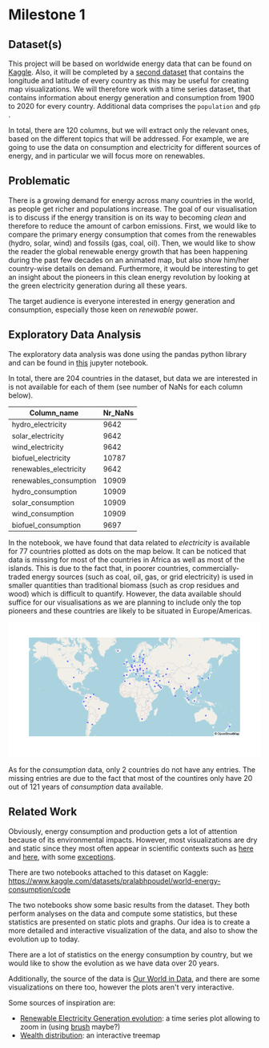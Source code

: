 # Milestone 1


## Dataset(s)


This project will be based on worldwide energy data that can be found on [Kaggle](https://www.kaggle.com/datasets/pralabhpoudel/world-energy-consumption). Also, it will be completed by a [second dataset](https://github.com/albertyw/avenews/blob/master/old/data/average-latitude-longitude-countries.csv) that contains the longitude and latitude of every country as this may be useful for creating map visualizations. We will therefore work with a time series dataset, that contains information about energy generation and consumption from 1900 to 2020 for every country. Additional data comprises the `population` and `gdp` .

In total, there are 120 columns, but we will extract only the relevant ones, based on the different topics that will be addressed. For example, we are going to use the data on consumption and electricity for different sources of energy, and in particular we will focus more on renewables.


## Problematic


There is a growing demand for energy across many countries in the world, as people get richer and populations increase. The goal of our visualisation is to discuss if the energy transition is on its way to becoming *clean* and therefore to reduce the amount of carbon emissions. First, we would like to compare the primary energy consumption that comes from the renewables (hydro, solar, wind) and fossils (gas, coal, oil). Then, we would like to show the reader the global renewable energy growth that has been happening during the past few decades on an animated map, but also show him/her country-wise details on demand. Furthermore, it would be interesting to get an insight about the pioneers in this clean energy revolution by looking at the green electricity generation during all these years. 

The target audience is everyone interested in energy generation and consumption, especially those keen on *renewable* power.


## Exploratory Data Analysis


The exploratory data analysis was done using the pandas python library and can be found in [this](https://github.com/com-480-data-visualization/datavis-project-2022-glm/blob/main/eda/Exploratory_Data_Analysis.ipynb) jupyter notebook.


In total, there are 204 countries in the dataset, but data we are interested in is not available for each of them (see number of NaNs for each column below).

| Column_name            | Nr_NaNs |
|------------------------|---------|
| hydro_electricity      | 9642    |
| solar_electricity      | 9642    |
| wind_electricity       | 9642    |
| biofuel_electricity    | 10787   |       
| renewables_electricity | 9642    |
| renewables_consumption | 10909   |
| hydro_consumption      | 10909   |
| solar_consumption      | 10909   |
| wind_consumption       | 10909   |
| biofuel_consumption    | 9697    |

In the notebook, we have found that data related to *electricity* is available for 77 countries plotted as dots on the map below. It can be noticed that data is missing for most of the countries in Africa as well as most of the islands. This is due to the fact that, in poorer countries, commercially-traded energy sources (such as coal, oil, gas, or grid electricity) is used in smaller quantities than traditional biomass (such as crop residues and wood) which is difficult to quantify. However, the data available should suffice for our visualisations as we are planning to include only the top pioneers and these countries are likely to be situated in Europe/Americas.


![Data plot](imgs/dataplot.png)


As for the *consumption* data, only 2 countries do not have any entries. The missing entries are due to the fact that most of the countires only have 20 out of 121 years of *consumption* data available.


## Related Work


Obviously, energy consumption and production gets a lot of attention because of its environmental impacts. However, most visualizations are dry and static since they most often appear in scientific contexts such as [here](https://www.frontiersin.org/articles/10.3389/fenrg.2016.00033/full) and [here](https://ec.europa.eu/eurostat/cache/infographs/energy_dashboard/endash.html?geo=EU27_2020&year=2020&language=EN&detail=1&nrg_bal=&unit=MTOE&chart=chart_one,chart_two,chart_tree,chart_four,chart_five,chart_eight&modal=0), with some [exceptions](https://us-sankey.rcc.uchicago.edu).

There are two notebooks attached to this dataset on Kaggle: 
https://www.kaggle.com/datasets/pralabhpoudel/world-energy-consumption/code

The two notebooks show some basic results from the dataset. They both perform analyses on the data and compute some statistics, but these statistics are presented on static plots and graphs. Our idea is to create a more detailed and interactive visualization of the data, and also to show the evolution up to today.

There are a lot of statistics on the energy consumption by country, but we would like to show the evolution as we have data over 20 years.

Additionally, the source of the data is [Our World in Data](https://ourworldindata.org/energy-production-consumption), and there are some visualizations on there too, however the plots aren't very interactive.

Some sources of inspiration are:
- [Renewable Electricity Generation evolution](https://engaging-data.com/us-electricity-coal-renewables/): a time series plot allowing to zoom in (using [brush](https://github.com/d3/d3-brush) maybe?)
- [Wealth distribution](https://engaging-data.com/how-much-wealth-do-the-worlds-richest-billionaires-have/): an interactive treemap
